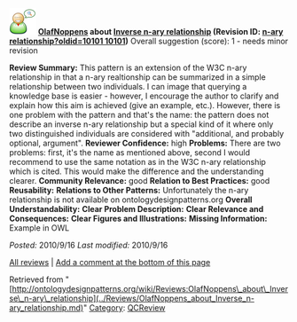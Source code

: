 [![](../images/thumb/2/29/Reviewer.png/48px-Reviewer.png)](../Image/Reviewer.png.md "Reviewer.png")
__[OlafNoppens](../User/OlafNoppens.md "User:OlafNoppens") about [Inverse n-ary relationship](../Submissions/Inverse_n-ary_relationship.md "Submissions:Inverse n-ary relationship") (Revision ID: [n-ary relationship?oldid=10101 10101](../Submissions/Inverse.md "http://ontologydesignpatterns.org/wiki/Submissions:Inverse"))__
Overall suggestion (score): 1 - needs minor revision




 __Review Summary:__ This pattern is an extension of the W3C n-ary relationship in that a n-ary realtionship can be summarized in a simple relationship between two individuals.
I can image that querying a knowledge base is easier - however, I encourage the author to clarify and explain how this aim is achieved (give an example, etc.). However, there is one problem with the pattern and that's the name: the pattern does not describe an inverse n-ary relationship but a special kind of it where only two distinguished individuals are considered with "additional, and probably optional, argument".
__Reviewer Confidence:__ high
__Problems:__ There are two problems: first, it's the name as mentioned above, second I would recommend to use the same notation as in the W3C n-ary relationship which is cited. This would make the difference and the understanding clearer.
__Community Relevance:__ good
__Relation to Best Practices:__ good
__Reusability:__ 
__Relations to Other Patterns:__ Unfortunately the n-ary relationship is not available on ontologydesignpatterns.org
__Overall Understandability:__ 
__Clear Problem Description:__ 
__Clear Relevance and Consequences:__ 
__Clear Figures and Illustrations:__ 
__Missing Information:__ Example in OWL

_Posted:_ 2010/9/16 _Last modified:_ 2010/9/16



[All reviews](../Reviews/Main.md "Reviews:Main") | [Add a comment at the bottom of this page](index.php@title=Odp%253AAdd_comment&target=../Reviews/OlafNoppens_about_Inverse_n-ary_relationship.md#New_comment "http://ontologydesignpatterns.org/wiki/index.php?title=Odp:Add_comment&target=Reviews:OlafNoppens_about_Inverse_n-ary_relationship#New_comment")


Retrieved from "[http://ontologydesignpatterns.org/wiki/Reviews:OlafNoppens\_about\_Inverse\_n-ary\_relationship](../Reviews/OlafNoppens_about_Inverse_n-ary_relationship.md)"
 [Category](http://ontologydesignpatterns.org/wiki/Special:Categories "Special:Categories"): [QCReview](../Category/QCReview.md "Category:QCReview")